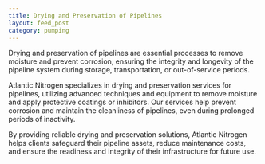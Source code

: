 ```yaml
---
title: Drying and Preservation of Pipelines
layout: feed_post
category: pumping
---
```


Drying and preservation of pipelines are essential processes to remove moisture and prevent corrosion, ensuring the integrity and longevity of the pipeline system during storage, transportation, or out-of-service periods.

Atlantic Nitrogen specializes in drying and preservation services for pipelines, utilizing advanced techniques and equipment to remove moisture and apply protective coatings or inhibitors. Our services help prevent corrosion and maintain the cleanliness of pipelines, even during prolonged periods of inactivity.

By providing reliable drying and preservation solutions, Atlantic Nitrogen helps clients safeguard their pipeline assets, reduce maintenance costs, and ensure the readiness and integrity of their infrastructure for future use.
